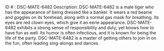 ID # : DSC-MATE-6482
Description: DSC-MATE-6482 is a male tiger who has the appearance of being dressed like a banker. It wears a red beanie and goggles on its forehead, along with a normal gas mask for breathing. Its eyes are red clown eyes, which give it an eerie appearance. DSC-MATE-6482 exhibits a strong sense of responsibility and duty, yet knows how to have fun as well. Its humor is often infectious, and it is known for being the life of the party. DSC-MATE-6482 is a master of getting others to join in on the fun, often leading sing-alongs and dances.